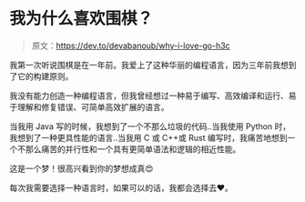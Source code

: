 # 我为什么喜欢围棋？

> 原文：<https://dev.to/devabanoub/why-i-love-go-h3c>

我第一次听说围棋是在一年前。我爱上了这种华丽的编程语言，因为三年前我想到了它的构建原则。

我没有能力创造一种编程语言，但我曾经想过一种易于编写、高效编译和运行、易于理解和修复错误、可简单高效扩展的语言。

当我用 Java 写的时候，我想到了一个不那么垃圾的代码..当我使用 Python 时，我想到了一种更具性能的语言..当我用 C 或 C++或 Rust 编写时，我痛苦地想到一个不那么痛苦的并行性和一个具有更简单语法和逻辑的相近性能。

这是一个梦！很高兴看到你的梦想成真😍

每次我需要选择一种语言时，如果可以的话，我都会选择去❤。